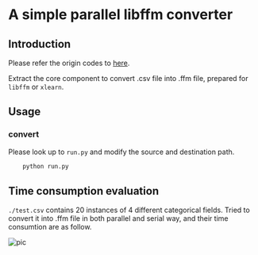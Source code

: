 # A simple parallel libffm converter

## Introduction

Please refer the origin codes to [here](https://github.com/guestwalk/kaggle-2014-criteo/tree/master/converters). 

Extract the core component to convert .csv file into .ffm file, prepared for `libffm` or `xlearn`.

## Usage

### convert 

Please look up to `run.py` and modify the source and destination path.

```python
    python run.py
```

## Time consumption evaluation

`./test.csv` contains 20 instances of 4 different categorical fields.
Tried to convert it into .ffm file in both parallel and serial way, and their time consumtion are as follow.

![pic](https://github.com/SongDark/libffm_converter/blob/master/time_test/res.png?raw=true)
